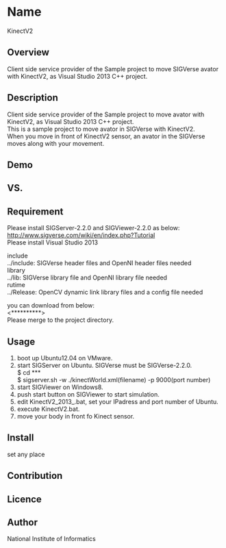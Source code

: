 Name  
====  
KinectV2  

## Overview  
 Client side service provider of the Sample project to move SIGVerse avator with KinectV2, as Visual Studio 2013 C++ project.  

## Description
 Client side service provider of the Sample project to move avator with KinectV2, as Visual Studio 2013 C++ project.  
 This is a sample project to move avator in SIGVerse with KinectV2.  
 When you move in front of KinectV2 sensor, an avator in the SIGVerse  
 moves along with your movement. 

## Demo  

## VS. 

## Requirement  
 Please install SIGServer-2.2.0 and SIGViewer-2.2.0 as below:  
 <http://www.sigverse.com/wiki/en/index.php?Tutorial>  
 Please install Visual Studio 2013  
   
 include  
 ../include: SIGVerse header files and OpenNI header files needed  
 library  
 ../lib: SIGVerse library file and OpenNI library file needed  
 rutime  
 ../Release: OpenCV dynamic link library files and a config file needed  

you can download from below:  
<**********>  
Please merge to the project directory.  
  
## Usage  
 1. boot up Ubuntu12.04 on VMware.  
 2. start SIGServer on Ubuntu. SIGVerse must be SIGVerse-2.2.0.  
   $ cd ***  
   $ sigserver.sh -w ./kinectWorld.xml(filename) -p 9000(port number)  
 3. start SIGViewer on Windows8.  
 4. push start button on SIGViewer to start simulation.  
 5. edit KinectV2_2013_.bat, set your IPadress and port number of Ubuntu.  
 6. execute KinectV2.bat.  
 7. move your body in front fo Kinect sensor.  
 
## Install
 set any place  

## Contribution  

## Licence  

## Author  
National Institute of Informatics  
 